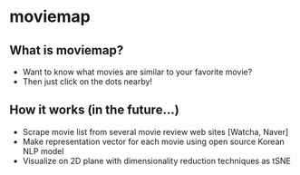 # moviemap

## What is moviemap?
- Want to know what movies are similar to your favorite movie?
- Then just click on the dots nearby!


## How it works (in the future...)
- Scrape movie list from several movie review web sites [Watcha, Naver]
- Make representation vector for each movie using open source Korean NLP model
- Visualize on 2D plane with dimensionality reduction techniques as tSNE
